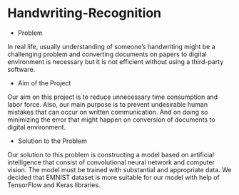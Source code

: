 # Handwriting-Recognition

* Problem

In real life, usually understanding of someone’s handwriting might be a challenging problem and converting documents on papers to digital environment is necessary but it is not efficient without using a third-party software.

* Aim of the Project

Our aim on this project is to reduce unnecessary time consumption and labor force. Also, our main purpose is to prevent undesirable human mistakes that can occur on written 
communication. And on doing so minimizing the error that might happen on conversion of documents to digital environment.

* Solution to the Problem

Our solution to this problem is constructing a model based on artificial intelligence that consist of convolutional neural network and computer vision.  The model must be trained 
with substantial and appropriate data. We decided that EMNIST dataset is more suitable for our model with help of TensorFlow and Keras libraries. 
